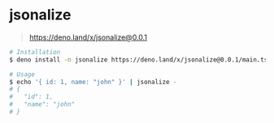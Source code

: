 jsonalize
===
> https://deno.land/x/jsonalize@0.0.1

```sh
# Installation
$ deno install -n jsonalize https://deno.land/x/jsonalize@0.0.1/main.ts

# Usage
$ echo '{ id: 1, name: "john" }' | jsonalize -
# {
#   "id": 1,
#   "name": "john"
# }
```
